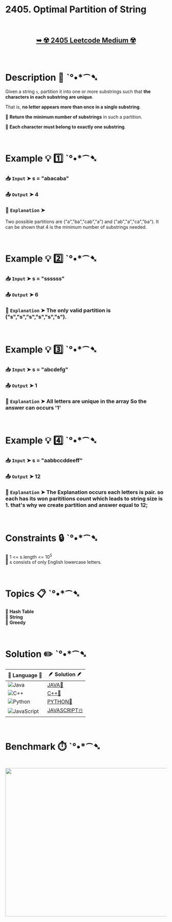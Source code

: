 # 2405. Optimal Partition of String

</br>

<h2 align="center"> 

<a href="https://leetcode.com/problems/optimal-partition-of-string/description/"><strong>➥ ☢️ 2405 Leetcode Medium ☢️ </strong></a>
</h2>

</br>

# Description 📜 ˋ°•*⁀➷

Given a string `s`, partition it into one or more substrings such that **the characters in each substring are unique**.  

That is, **no letter appears more than once in a single substring**.  

🔹 **Return the minimum number of substrings** in such a partition.  

🔹 **Each character must belong to exactly one substring**.

</br>

# Example 💡 1️⃣ ˋ°•*⁀➷

  ### 📥 `Input`  ➤ s = "abacaba"

  ### 📤 `Output`  ➤ 4

  ### 🔦 `Explanation`  ➤

Two possible partitions are ("a","ba","cab","a") and ("ab","a","ca","ba").
It can be shown that 4 is the minimum number of substrings needed.

</br>

# Example 💡 2️⃣ ˋ°•*⁀➷

  ### 📥 `Input` ➤ s = "ssssss"

  ### 📤 `Output`  ➤ 6

  ### 🔦 `Explanation` ➤ The only valid partition is ("s","s","s","s","s","s").

</br>

# Example 💡 3️⃣ ˋ°•*⁀➷

  ### 📥 `Input` ➤ s = "abcdefg"

  ### 📤 `Output`  ➤ 1

  ### 🔦 `Explanation`  ➤ All letters are unique in the array So the answer can occurs '1'

</br>

# Example 💡 4️⃣ ˋ°•*⁀➷

   ### 📥 `Input`  ➤ s = "aabbccddeeff"
   
   ### 📤 `Output`  ➤ 12

   ### 🔦 `Explanation`  ➤ The Explanation occurs each letters is pair. so each has its won parititions count which leads to string size is 1. that's why we create partition and answer equal to 12;

</br>

# Constraints 🔒 ˋ°•*⁀➷

🔹 1 <= s.length <= 10<sup>5</sup> </br>
🔹 s consists of only English lowercase letters. </br>

</br>

# Topics 📋 ˋ°•*⁀➷

🔸 **Hash Table**  </br>
🔸 **String**  </br>
🔸 **Greedy**  </br>

</br>

# Solution ✏️ ˋ°•*⁀➷

| 📒 Language 📒  | 🪶 Solution 🪶 |
| ------------- | ------------- |
|  ![Java](https://img.shields.io/badge/java-%23ED8B00.svg?style=for-the-badge&logo=openjdk&logoColor=white)  | [JAVA🍁](https://github.com/Prakhar-002/LEETCODE/blob/main/%F0%9F%8E%AD%20LEVEL%20wise%20que%20with%20solution%20%F0%9F%8E%AF/%E2%98%A2%EF%B8%8F%20Medium%20%E2%98%A2%EF%B8%8F/%E2%98%A2%EF%B8%8F%20Medium%202405.%20Optimal%20Partition%20of%20String%20%E2%98%83%EF%B8%8F%20%F0%9F%8D%81%20%F0%9F%8D%B0%20%F0%9F%8E%B2%20%F0%9F%92%96/%F0%9F%8D%81JAVA%20-%202405.%20Optimal%20Partition%20of%20String.java) |
|  ![C++](https://img.shields.io/badge/c++-%2300599C.svg?style=for-the-badge&logo=c%2B%2B&logoColor=white)  | [C++🎲](https://github.com/Prakhar-002/LEETCODE/blob/main/%F0%9F%8E%AD%20LEVEL%20wise%20que%20with%20solution%20%F0%9F%8E%AF/%E2%98%A2%EF%B8%8F%20Medium%20%E2%98%A2%EF%B8%8F/%E2%98%A2%EF%B8%8F%20Medium%202405.%20Optimal%20Partition%20of%20String%20%E2%98%83%EF%B8%8F%20%F0%9F%8D%81%20%F0%9F%8D%B0%20%F0%9F%8E%B2%20%F0%9F%92%96/%F0%9F%8E%B2CPP%20-%202405.%20Optimal%20Partition%20of%20String.cpp)  |
|  ![Python](https://img.shields.io/badge/python-3670A0?style=for-the-badge&logo=python&logoColor=ffdd54)    | [PYTHON🍰](https://github.com/Prakhar-002/LEETCODE/blob/main/%F0%9F%8E%AD%20LEVEL%20wise%20que%20with%20solution%20%F0%9F%8E%AF/%E2%98%A2%EF%B8%8F%20Medium%20%E2%98%A2%EF%B8%8F/%E2%98%A2%EF%B8%8F%20Medium%202405.%20Optimal%20Partition%20of%20String%20%E2%98%83%EF%B8%8F%20%F0%9F%8D%81%20%F0%9F%8D%B0%20%F0%9F%8E%B2%20%F0%9F%92%96/%F0%9F%8D%B0PYTHON%20-%202405.%20Optimal%20Partition%20of%20String.py) |
| ![JavaScript](https://img.shields.io/badge/javascript-%23323330.svg?style=for-the-badge&logo=javascript&logoColor=%23F7DF1E)   | [JAVASCRIPT☃️](https://github.com/Prakhar-002/LEETCODE/blob/main/%F0%9F%8E%AD%20LEVEL%20wise%20que%20with%20solution%20%F0%9F%8E%AF/%E2%98%A2%EF%B8%8F%20Medium%20%E2%98%A2%EF%B8%8F/%E2%98%A2%EF%B8%8F%20Medium%202405.%20Optimal%20Partition%20of%20String%20%E2%98%83%EF%B8%8F%20%F0%9F%8D%81%20%F0%9F%8D%B0%20%F0%9F%8E%B2%20%F0%9F%92%96/%E2%98%83%EF%B8%8FJAVASCRIPT%20-%202405.%20Optimal%20Partition%20of%20String.js) |

</br>

# Benchmark ⏱️ ˋ°•*⁀➷

<h1  align="center" >

<img src ="" width = "700px" height="462px" />

</h1>
